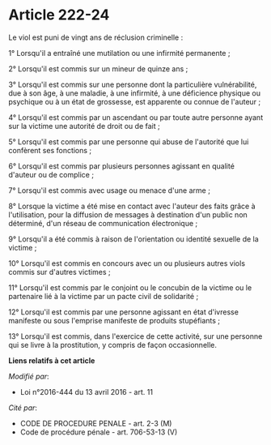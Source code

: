 # Article 222-24

Le viol est puni de vingt ans de réclusion criminelle : 

1° Lorsqu'il a entraîné une mutilation ou une infirmité permanente ; 

2° Lorsqu'il est commis sur un mineur de quinze ans ; 

3° Lorsqu'il est commis sur une personne dont la particulière vulnérabilité, due à son âge, à une maladie, à une infirmité, à
une déficience physique ou psychique ou à un état de grossesse, est apparente ou connue de l'auteur ; 

4° Lorsqu'il est commis par un ascendant ou par toute autre personne ayant sur la victime une autorité de droit ou de fait ; 

5° Lorsqu'il est commis par une personne qui abuse de l'autorité que lui confèrent ses fonctions ; 

6° Lorsqu'il est commis par plusieurs personnes agissant en qualité d'auteur ou de complice ; 

7° Lorsqu'il est commis avec usage ou menace d'une arme ; 

8° Lorsque la victime a été mise en contact avec l'auteur des faits grâce à l'utilisation, pour la diffusion de messages à
destination d'un public non déterminé, d'un réseau de communication électronique ; 

9° Lorsqu'il a été commis à raison de l'orientation ou identité sexuelle de la victime ; 

10° Lorsqu'il est commis en concours avec un ou plusieurs autres viols commis sur d'autres victimes ; 

11° Lorsqu'il est commis par le conjoint ou le concubin de la victime ou le partenaire lié à la victime par un pacte civil de
solidarité ; 

12° Lorsqu'il est commis par une personne agissant en état d'ivresse manifeste ou sous l'emprise manifeste de produits
stupéfiants ;

13° Lorsqu'il est commis, dans l'exercice de cette activité, sur une personne qui se livre à la prostitution, y compris de
façon occasionnelle.

**Liens relatifs à cet article**

_Modifié par_:

  - Loi n°2016-444 du 13 avril 2016 - art. 11

_Cité par_:

  - CODE DE PROCEDURE PENALE - art. 2-3 (M)
  - Code de procédure pénale - art. 706-53-13 (V)
